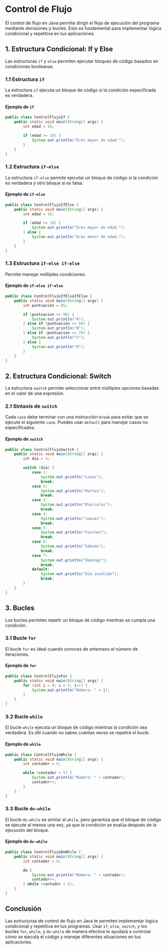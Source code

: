 # Control de Flujo

El control de flujo en Java permite dirigir el flujo de ejecución del programa mediante decisiones y bucles. Esto es fundamental para implementar lógica condicional y repetitiva en tus aplicaciones.

## 1. Estructura Condicional: If y Else

Las estructuras `if` y `else` permiten ejecutar bloques de código basados en condiciones booleanas.

### 1.1 Estructura `if`

La estructura `if` ejecuta un bloque de código si la condición especificada es verdadera.

#### Ejemplo de `if`

```java
public class ControlFlujoIf {
    public static void main(String[] args) {
        int edad = 18;

        if (edad >= 18) {
            System.out.println("Eres mayor de edad.");
        }
    }
}
```

### 1.2 Estructura `if-else`

La estructura `if-else` permite ejecutar un bloque de código si la condición es verdadera y otro bloque si es falsa.

#### Ejemplo de `if-else`

```java
public class ControlFlujoIfElse {
    public static void main(String[] args) {
        int edad = 16;

        if (edad >= 18) {
            System.out.println("Eres mayor de edad.");
        } else {
            System.out.println("Eres menor de edad.");
        }
    }
}
```

### 1.3 Estructura `if-else if-else`

Permite manejar múltiples condiciones.

#### Ejemplo de `if-else if-else`

```java
public class ControlFlujoIfElseIfElse {
    public static void main(String[] args) {
        int puntuacion = 85;

        if (puntuacion >= 90) {
            System.out.println("A");
        } else if (puntuacion >= 80) {
            System.out.println("B");
        } else if (puntuacion >= 70) {
            System.out.println("C");
        } else {
            System.out.println("D");
        }
    }
}
```

## 2. Estructura Condicional: Switch

La estructura `switch` permite seleccionar entre múltiples opciones basadas en el valor de una expresión.

### 2.1 Sintaxis de `switch`

Cada `case` debe terminar con una instrucción `break` para evitar que se ejecute el siguiente `case`. Puedes usar `default` para manejar casos no especificados.

#### Ejemplo de `switch`

```java
public class ControlFlujoSwitch {
    public static void main(String[] args) {
        int dia = 3;

        switch (dia) {
            case 1:
                System.out.println("Lunes");
                break;
            case 2:
                System.out.println("Martes");
                break;
            case 3:
                System.out.println("Miércoles");
                break;
            case 4:
                System.out.println("Jueves");
                break;
            case 5:
                System.out.println("Viernes");
                break;
            case 6:
                System.out.println("Sábado");
                break;
            case 7:
                System.out.println("Domingo");
                break;
            default:
                System.out.println("Día inválido");
                break;
        }
    }
}
```

## 3. Bucles

Los bucles permiten repetir un bloque de código mientras se cumpla una condición.

### 3.1 Bucle `for`

El bucle `for` es ideal cuando conoces de antemano el número de iteraciones.

#### Ejemplo de `for`

```java
public class ControlFlujoFor {
    public static void main(String[] args) {
        for (int i = 0; i < 5; i++) {
            System.out.println("Número: " + i);
        }
    }
}
```

### 3.2 Bucle `while`

El bucle `while` ejecuta un bloque de código mientras la condición sea verdadera. Es útil cuando no sabes cuántas veces se repetirá el bucle.

#### Ejemplo de `while`

```java
public class ControlFlujoWhile {
    public static void main(String[] args) {
        int contador = 0;

        while (contador < 5) {
            System.out.println("Número: " + contador);
            contador++;
        }
    }
}
```

### 3.3 Bucle `do-while`

El bucle `do-while` es similar al `while`, pero garantiza que el bloque de código se ejecute al menos una vez, ya que la condición se evalúa después de la ejecución del bloque.

#### Ejemplo de `do-while`

```java
public class ControlFlujoDoWhile {
    public static void main(String[] args) {
        int contador = 0;

        do {
            System.out.println("Número: " + contador);
            contador++;
        } while (contador < 5);
    }
}
```

## Conclusión

Las estructuras de control de flujo en Java te permiten implementar lógica condicional y repetitiva en tus programas. Usar `if`, `else`, `switch`, y los bucles `for`, `while`, y `do-while` de manera efectiva te ayudará a controlar cómo se ejecuta el código y manejar diferentes situaciones en tus aplicaciones.
